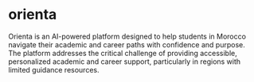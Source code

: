 # orienta
Orienta is an AI-powered platform designed to help students in Morocco navigate their academic and career paths with confidence and purpose. The platform addresses the critical challenge of providing accessible, personalized academic and career support, particularly in regions with limited guidance resources.
